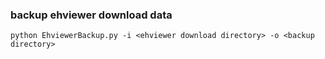 ### backup ehviewer download data

```shell
python EhviewerBackup.py -i <ehviewer download directory> -o <backup directory>
```
